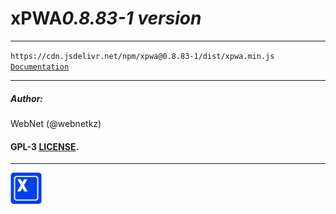 <h1 style="display: flex; align-items: center;">
    xPWA 
    <i>0.8.83-1 version</i>
</h1>
<hr>
<code>https://cdn.jsdelivr.net/npm/xpwa@0.8.83-1/dist/xpwa.min.js</code>
<br>
<code><a href="https://xpwa.webnet.kz">Documentation</a></code>
<hr>
<h5>Author:</h5>
<p>WebNet (@webnetkz)</p>
<h4>GPL-3 <a href="LICENSE">LICENSE</a>.</h4>
<hr>
<img src="./logo.png" width="50px;" style="width: 50px;">



